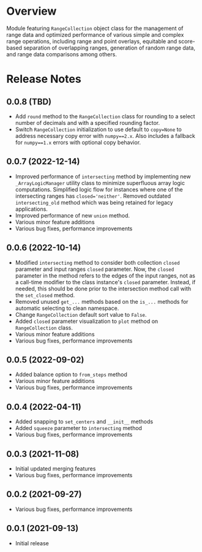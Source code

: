 # Overview
Module featuring `RangeCollection` object class for the management of range data and optimized performance of various simple and complex range operations, including range and point overlays, equitable and score-based separation of overlapping ranges, generation of random range data, and range data comparisons among others.

# Release Notes
## 0.0.8 (TBD)
- Add `round` method to the `RangeCollection` class for rounding to a select number of decimals and with a specified rounding factor.
- Switch `RangeCollection` initialization to use default to `copy=None` to address necessary copy error with `numpy==2.x`. Also includes a fallback for `numpy==1.x` errors with optional copy behavior.

## 0.0.7 (2022-12-14)
- Improved performance of `intersecting` method by implementing new `_ArrayLogicManager` utility class to minimize superfluous array logic computations. Simplified logic flow for instances where one of the intersecting ranges has `closed='neither'`. Removed outdated `intersecting_old` method which was being retained for legacy applications.
- Improved performance of new `union` method.
- Various minor feature additions
- Various bug fixes, performance improvements

## 0.0.6 (2022-10-14)
- Modified `intersecting` method to consider both collection `closed` parameter and input ranges `closed` parameter. Now, the `closed` parameter in the method refers to the edges of the input ranges, not as a call-time modifier to the class instance's `closed` parameter. Instead, if needed, this should be done prior to the intersection method call with the `set_closed` method.
- Removed unused `get_...` methods based on the `is_...` methods for automatic selecting to clean namespace.
- Change `RangeCollection` default sort value to `False`.
- Added `closed` parameter visualization to `plot` method on `RangeCollection` class.
- Various minor feature additions
- Various bug fixes, performance improvements

## 0.0.5 (2022-09-02)
- Added balance option to `from_steps` method
- Various minor feature additions
- Various bug fixes, performance improvements

## 0.0.4 (2022-04-11)
- Added snapping to `set_centers` and `__init__` methods
- Added `squeeze` parameter to `intersecting` method
- Various bug fixes, performance improvements

## 0.0.3 (2021-11-08)
- Initial updated merging features
- Various bug fixes, performance improvements

## 0.0.2 (2021-09-27)
- Various bug fixes, performance improvements

## 0.0.1 (2021-09-13)
- Initial release
